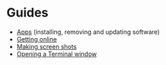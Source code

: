 # Guides

* [Apps](./apps.md) (installing, removing and updating software)
* [Getting online](./getting-online.md)
* [Making screen shots](./making-screen-shots.md)
* [Opening a Terminal window](./open-terminal.md)
